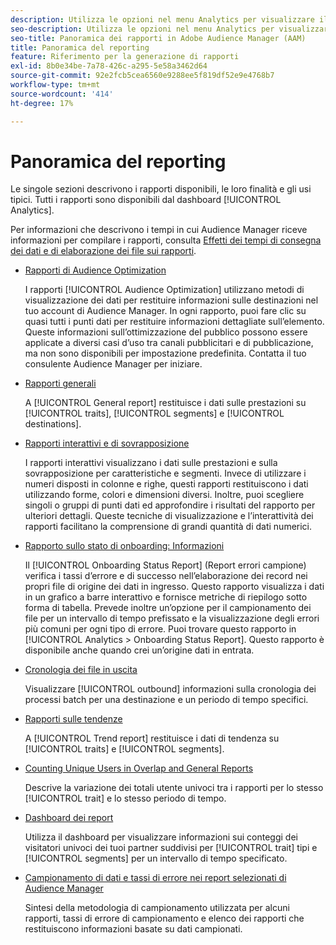 ```yaml
---
description: Utilizza le opzioni nel menu Analytics per visualizzare il dashboard e vari rapporti.
seo-description: Utilizza le opzioni nel menu Analytics per visualizzare il dashboard e vari rapporti in Adobe Audience Manager (AAM).
seo-title: Panoramica dei rapporti in Adobe Audience Manager (AAM)
title: Panoramica del reporting
feature: Riferimento per la generazione di rapporti
exl-id: 8b0e34be-7a78-426c-a295-5e58a3462d64
source-git-commit: 92e2fcb5cea6560e9288ee5f819df52e9e4768b7
workflow-type: tm+mt
source-wordcount: '414'
ht-degree: 17%

---
```


# Panoramica del reporting

Le singole sezioni descrivono i rapporti disponibili, le loro finalità e gli usi tipici. Tutti i rapporti sono disponibili dal dashboard [!UICONTROL Analytics].

Per informazioni che descrivono i tempi in cui Audience Manager riceve informazioni per compilare i rapporti, consulta [Effetti dei tempi di consegna dei dati e di elaborazione dei file sui rapporti](/help/using/reference/reporting-file-transfer-timeframe.md).

* [Rapporti di Audience Optimization](/help/using/reporting/audience-optimization-reports/audience-optimization-reports.md)

   I rapporti [!UICONTROL Audience Optimization] utilizzano metodi di visualizzazione dei dati per restituire informazioni sulle destinazioni nel tuo account di Audience Manager. In ogni rapporto, puoi fare clic su quasi tutti i punti dati per restituire informazioni dettagliate sull’elemento. Queste informazioni sull’ottimizzazione del pubblico possono essere applicate a diversi casi d’uso tra canali pubblicitari e di pubblicazione, ma non sono disponibili per impostazione predefinita. Contatta il tuo consulente Audience Manager per iniziare.

* [Rapporti generali](/help/using/reporting/general-reports.md)

   A [!UICONTROL General report] restituisce i dati sulle prestazioni su [!UICONTROL traits], [!UICONTROL segments] e [!UICONTROL destinations].

* [Rapporti interattivi e di sovrapposizione](/help/using/reporting/dynamic-reports/dynamic-reports.md)

   I rapporti interattivi visualizzano i dati sulle prestazioni e sulla sovrapposizione per caratteristiche e segmenti. Invece di utilizzare i numeri disposti in colonne e righe, questi rapporti restituiscono i dati utilizzando forme, colori e dimensioni diversi. Inoltre, puoi scegliere singoli o gruppi di punti dati ed approfondire i risultati del rapporto per ulteriori dettagli. Queste tecniche di visualizzazione e l’interattività dei rapporti facilitano la comprensione di grandi quantità di dati numerici.

* [Rapporto sullo stato di onboarding: Informazioni](/help/using/reporting/onboarding-status-report.md)

   Il [!UICONTROL Onboarding Status Report] (Report errori campione) verifica i tassi d’errore e di successo nell’elaborazione dei record nei propri file di origine dei dati in ingresso. Questo rapporto visualizza i dati in un grafico a barre interattivo e fornisce metriche di riepilogo sotto forma di tabella. Prevede inoltre un’opzione per il campionamento dei file per un intervallo di tempo prefissato e la visualizzazione degli errori più comuni per ogni tipo di errore. Puoi trovare questo rapporto in [!UICONTROL Analytics > Onboarding Status Report]. Questo rapporto è disponibile anche quando crei un’origine dati in entrata.

* [Cronologia dei file in uscita](/help/using/reporting/outbound-history-report.md)

   Visualizzare [!UICONTROL outbound] informazioni sulla cronologia dei processi batch per una destinazione e un periodo di tempo specifici.

* [Rapporti sulle tendenze](/help/using/reporting/trend-reports.md)

   A [!UICONTROL Trend report] restituisce i dati di tendenza su [!UICONTROL traits] e [!UICONTROL segments].

* [Counting Unique Users in Overlap and General Reports](/help/using/reporting/unique-user-counts.md)

   Descrive la variazione dei totali utente univoci tra i rapporti per lo stesso [!UICONTROL trait] e lo stesso periodo di tempo.

* [Dashboard dei report](/help/using/reporting/trend-reports.md)

   Utilizza il dashboard per visualizzare informazioni sui conteggi dei visitatori univoci dei tuoi partner suddivisi per [!UICONTROL trait] tipi e [!UICONTROL segments] per un intervallo di tempo specificato.

* [Campionamento di dati e tassi di errore nei report selezionati di Audience Manager](/help/using/reporting/report-sampling.md)

   Sintesi della metodologia di campionamento utilizzata per alcuni rapporti, tassi di errore di campionamento e elenco dei rapporti che restituiscono informazioni basate su dati campionati.
